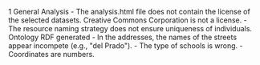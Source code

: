 1
    General
    Analysis
        - The analysis.html file does not contain the license of the selected datasets. Creative Commons Corporation is not a license.
        - The resource naming strategy does not ensure uniqueness of individuals.
    Ontology
    RDF generated
        - In the addresses, the names of the streets appear incompete (e.g., "del Prado").
        - The type of schools is wrong.
        - Coordinates are numbers.

